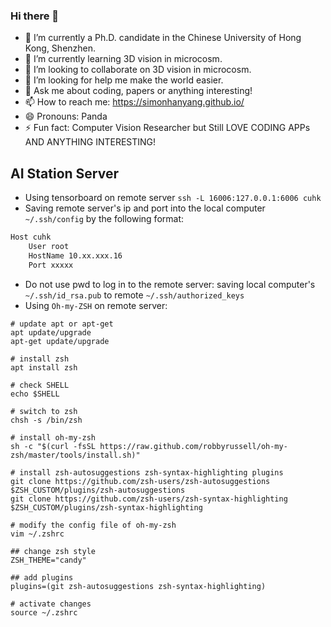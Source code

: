 ### Hi there 👋

- 🔭 I’m currently a Ph.D. candidate in the Chinese University of Hong Kong, Shenzhen.
- 🌱 I’m currently learning 3D vision in microcosm.
- 👯 I’m looking to collaborate on 3D vision in microcosm.
- 🤔 I’m looking for help me make the world easier.
- 💬 Ask me about coding, papers or anything interesting!
- 📫 How to reach me: https://simonhanyang.github.io/
- 😄 Pronouns: Panda
- ⚡ Fun fact: Computer Vision Researcher but Still LOVE CODING APPs AND ANYTHING INTERESTING! 

## AI Station Server

- Using tensorboard on remote server `ssh -L 16006:127.0.0.1:6006 cuhk`
- Saving remote server's ip and port into the local computer `~/.ssh/config` by the following format:
```bash
Host cuhk
    User root
    HostName 10.xx.xxx.16
    Port xxxxx
```
- Do not use pwd to log in to the remote server: saving local computer's `~/.ssh/id_rsa.pub` to remote `~/.ssh/authorized_keys`
- Using `Oh-my-ZSH` on remote server:
```
# update apt or apt-get
apt update/upgrade
apt-get update/upgrade

# install zsh
apt install zsh

# check SHELL
echo $SHELL

# switch to zsh
chsh -s /bin/zsh

# install oh-my-zsh
sh -c "$(curl -fsSL https://raw.github.com/robbyrussell/oh-my-zsh/master/tools/install.sh)"

# install zsh-autosuggestions zsh-syntax-highlighting plugins
git clone https://github.com/zsh-users/zsh-autosuggestions $ZSH_CUSTOM/plugins/zsh-autosuggestions
git clone https://github.com/zsh-users/zsh-syntax-highlighting $ZSH_CUSTOM/plugins/zsh-syntax-highlighting

# modify the config file of oh-my-zsh
vim ~/.zshrc

## change zsh style
ZSH_THEME="candy"

## add plugins
plugins=(git zsh-autosuggestions zsh-syntax-highlighting)

# activate changes
source ~/.zshrc
```
